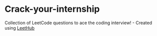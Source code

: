# Crack-your-internship
Collection of LeetCode questions to ace the coding interview! - Created using [LeetHub](https://github.com/QasimWani/LeetHub)
